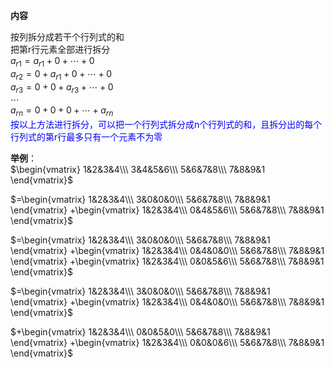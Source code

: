 **内容**  
  
按列拆分成若干个行列式的和  
把第r行元素全部进行拆分  
 $a_{r1}=a_{r1}+0+\cdots+0$   
 $a_{r2}=0+a_{r1}+0+\cdots+0$   
 $a_{r3}=0+0+a_{r3}+\cdots+0$   
 $\cdots$   
 $a_{rn}=0+0+0+\cdots+a_{rn}$   
<font color=blue>按以上方法进行拆分，可以把一个行列式拆分成n个行列式的和，且拆分出的每个行列式的第r行最多只有一个元素不为零</font>  
  
**举例**：  
 $\begin{vmatrix}  
1&2&3&4\\\   
3&4&5&6\\\   
5&6&7&8\\\   
7&8&9&1  
\end{vmatrix}$   
  
 $=\begin{vmatrix}  
1&2&3&4\\\   
3&0&0&0\\\   
5&6&7&8\\\   
7&8&9&1  
\end{vmatrix}  
+\begin{vmatrix}  
1&2&3&4\\\   
0&4&5&6\\\   
5&6&7&8\\\   
7&8&9&1  
\end{vmatrix}$   
  
 $=\begin{vmatrix}  
1&2&3&4\\\   
3&0&0&0\\\   
5&6&7&8\\\   
7&8&9&1  
\end{vmatrix}  
+\begin{vmatrix}  
1&2&3&4\\\   
0&4&0&0\\\   
5&6&7&8\\\   
7&8&9&1  
\end{vmatrix}  
+\begin{vmatrix}  
1&2&3&4\\\   
0&0&5&6\\\   
5&6&7&8\\\   
7&8&9&1  
\end{vmatrix}$   
  
 $=\begin{vmatrix}  
1&2&3&4\\\   
3&0&0&0\\\   
5&6&7&8\\\   
7&8&9&1  
\end{vmatrix}  
+\begin{vmatrix}  
1&2&3&4\\\   
0&4&0&0\\\   
5&6&7&8\\\   
7&8&9&1  
\end{vmatrix}$   
  
 $+\begin{vmatrix}  
1&2&3&4\\\   
0&0&5&0\\\   
5&6&7&8\\\   
7&8&9&1  
\end{vmatrix}  
+\begin{vmatrix}  
1&2&3&4\\\   
0&0&0&6\\\   
5&6&7&8\\\   
7&8&9&1  
\end{vmatrix}$   
